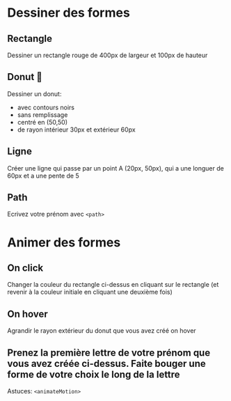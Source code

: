 # Dessiner des formes
## Rectangle
Dessiner un rectangle rouge de 400px de largeur et 100px de hauteur

## Donut 🍩
Dessiner un donut:

* avec contours noirs
* sans remplissage 
* centré en (50,50)
* de rayon intérieur 30px et extérieur 60px

## Ligne
Créer une ligne qui passe par un point A (20px, 50px), qui a une longuer de 60px et a une pente de 5

## Path
Ecrivez votre prénom avec `<path>`

# Animer des formes

## On click
Changer la couleur du rectangle ci-dessus en cliquant sur le rectangle (et revenir à la couleur initiale en cliquant une deuxième fois)


## On hover
Agrandir le rayon extérieur du donut que vous avez créé on hover


## Prenez la première lettre de votre prénom que vous avez créée ci-dessus. Faite bouger une forme de votre choix le long de la lettre
Astuces: `<animateMotion>`
